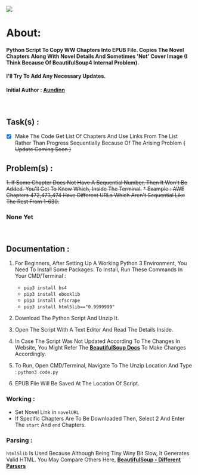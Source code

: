<img src="https://img.shields.io/badge/Version-3.0-brightgreen.svg" ></img>
# About: 
<h4>Python Script To Copy WW Chapters Into EPUB File. Copies The Novel Chapters Along With Novel Details And Sometimes 'Not' Cover Image (I Think Because Of BeautifulSoup4 Internal Problem).</h4> 
<h4>I'll Try To Add Any Necessary Updates.</h4>


<h4> Initial Author :  <a href="https://forum.wuxiaworld.com/profile/Aundinn">Aundinn</a> </h4>

<br/>

## Task(s) :
- [x] Make The Code Get List Of Chapters And Use Links From The List Rather Than Progress Sequentially Because Of The Arising Problem <s>( Update Coming Soon )</s>


## Problem(s) :
<s>1. If Some Chapter Does Not Have A Sequential Number, Then It Won't Be Added. You'll Get To Know Which, Inside The Terminal.</s>
   <s>* Example : AWE Chapters 472,473,474 Have Different URLs Which Aren't Sequential Like The Rest From 1-630.</s>
### None Yet
   
<br/>

## Documentation :
1. For Beginners, After Setting Up A Working Python 3 Environment, You Need To Install Some Packages. To Install, Run These Commands In Your CMD/Terminal :
   * `pip3 install bs4`
   * `pip3 install ebooklib`
   * `pip3 install cfscrape`
   * `pip3 install html5lib=="0.9999999"` 

2. Download The Python Script And Unzip It.

3. Open The Script With A Text Editor And Read The Details Inside.

4. In Case The Script Was Not Updated According To The Changes In Website, You Might Refer The [**BeautifulSoup Docs**](https://www.crummy.com/software/BeautifulSoup/bs4/doc/) To Make Changes Accordingly.

4. To Run, Open CMD/Terminal, Navigate To The Unzip Location And Type :
  `python3 code.py`

5. EPUB File Will Be Saved At The Location Of Script.

### Working :
* Set Novel Link in `novelURL`
* If Specific Chapters Are To Be Downloaded Then, Select 2 And Enter The `start` And `end` Chapters.

### Parsing :
`html5lib` Is Used Because Although Being Tiny Winy Bit Slow, It Generates Valid HTML. You May Compare Others Here, [**BeautifulSoup - Different Parsers**](https://www.crummy.com/software/BeautifulSoup/bs4/doc/#installing-a-parser)

